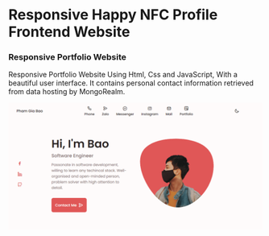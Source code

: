 # Responsive Happy NFC Profile Frontend Website

### Responsive Portfolio Website

Responsive Portfolio Website Using Html, Css and JavaScript, With a beautiful user interface. It contains personal contact information retrieved from data hosting by MongoRealm.

![Resume cv](/preview.png)
